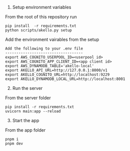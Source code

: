 

1. Setup environment variables

From the root of this repository run

```console
pip install  -r requirements.txt
python scripts/akello.py setup
```

Add the environment vairables from the setup

```
Add the following to your .env file
-----------------------------------
export AWS_COGNITO_USERPOOL_ID=<userpool id>
export AWS_COGNITO_APP_CLIENT_ID=<app client id>
export AWS_DYNAMODB_TABLE='akello-local'
export AKELLO_API_URL=http://127.0.0.1:8000/v1
export AKELLO_COGNITO_URL=http://localhost:9229
export AKELLO_DYNAMODB_LOCAL_URL=http://localhost:8001
```

2. Run the server

From the server folder
```
pip install -r requirements.txt
uvicorn main:app --reload
```

3. Start the app

From the app folder

```
pnpm i
pnpm dev
```